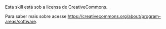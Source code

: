Esta skill está sob a licensa de CreativeCommons. 

Para saber mais sobre acesse https://creativecommons.org/about/program-areas/software.